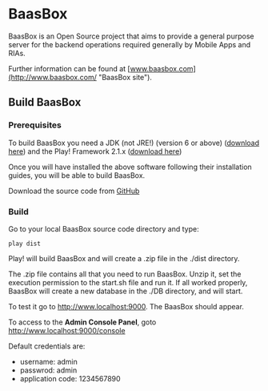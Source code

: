 BaasBox
=======

BaasBox is an Open Source project that aims to provide a general purpose server for the backend operations required generally by Mobile Apps and RIAs.

Further information can be found at [www.baasbox.com](http://www.baasbox.com/ "BaasBox site").

Build BaasBox
-------------
### Prerequisites
To build BaasBox you need a JDK (not JRE!) (version 6 or above) ([download here](http://www.oracle.com/technetwork/java/javase/downloads/index.html)) and the Play! Framework 2.1.x ([download here](http://www.playframework.org/download))

Once you will have installed the above software following their installation guides, you will be able to build BaasBox.

Download the source code from [GitHub](https://github.com/baasbox/baasbox)

### Build
Go to your local BaasBox source code directory and type:

`play dist`

Play! will build BaasBox and will create a .zip file in the ./dist directory.

The .zip file contains all that you need to run BaasBox.
Unzip it, set the execution permission to the start.sh file and run it.
If all worked properly, BaasBox will create a new database in the ./DB directory, and will start.

To test it go to <http://www.localhost:9000>. The BaasBox should appear.

To access to the **Admin Console Panel**, goto <http://www.localhost:9000/console>

Default credentials are:

+ username: admin
+ passwrod: admin
+ application code: 1234567890
